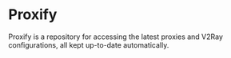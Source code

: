 # Proxify
Proxify is a repository for accessing the latest proxies and V2Ray configurations, all kept up-to-date automatically.
